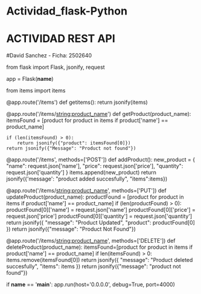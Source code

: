# Actividad_flask-Python
#  ACTIVIDAD REST API
#David Sanchez - Ficha: 2502640

from flask import Flask, jsonify, request

app = Flask(__name__)

from items import items

@app.route('/items')
def getitems():
    return jsonify(items)


@app.route('/items/<string:product_name>')
def getProduct(product_name):
    itemsFound = [product for product in items if product['name'] == product_name]

    if (len(itemsFound) > 0):
        return jsonify({"product": itemsFound[0]})
    return jsonify({"Message": "Product not found"}) 

@app.route('/items', methods=['POST'])
def addProduct():
    new_product = {
        "name": request.json['name'],
        "price": request.json['price'],
        "quantity": request.json['quantity']
    }
    items.append(new_product)
    return jsonify({'message': "product added succesfully", "items":items})

@app.route('/items/<string:product_name>', methods=['PUT'])
def updateProduct(product_name):
    productFound = [product for product in items if product['name'] == product_name]
    if (len(productFound) > 0):
        productFound[0]['name'] = request.json['name']
        productFound[0]['price'] = request.json['price']
        productFound[0]['quantity'] = request.json['quantity']
        return jsonify({
            "message": "Product Updated",
            "product": productFound[0]
        })
    return jsonify({"message": "Product Not Found"})

@app.route('/items/<string:product_name>', methods=['DELETE'])
def deleteProduct(product_name):
    itemsFound=[product for product in items if product['name'] == product_name]
    if len(itemsFound) > 0:
        items.remove(itemsFound[0])
        return jsonify({
            "message": "Product deleted succesfully",
            "items": items
        })
    return jsonify({"message": "product not found"})

if __name__ == '__main__':
    app.run(host='0.0.0.0', debug=True, port=4000)
    
